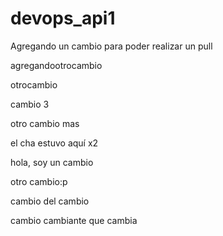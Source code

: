 # devops_api1

Agregando un cambio para poder realizar un pull


agregandootrocambio

otrocambio

cambio 3

otro cambio mas

el cha estuvo aquí x2

hola, soy un cambio


otro cambio:p

cambio del cambio

cambio cambiante que cambia

